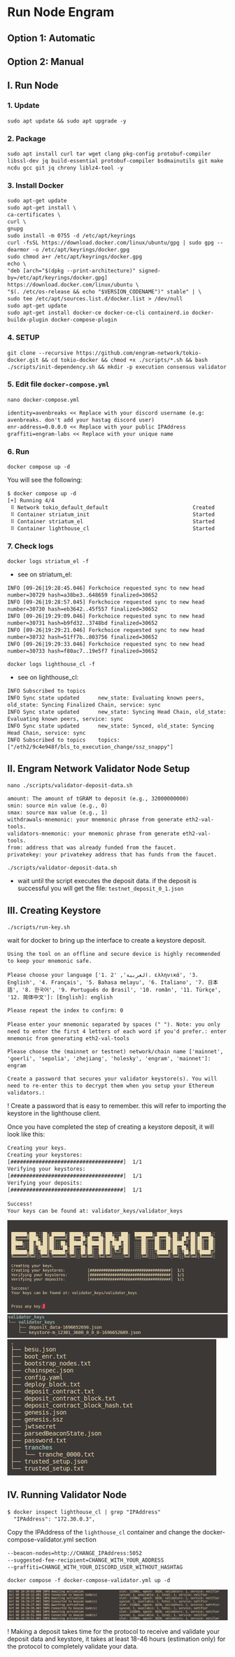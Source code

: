 # Run Node Engram

## Option 1: Automatic

## Option 2: Manual
## I\. Run Node
### 1\. Update
```
sudo apt update && sudo apt upgrade -y
```

### 2\. Package
```
sudo apt install curl tar wget clang pkg-config protobuf-compiler libssl-dev jq build-essential protobuf-compiler bsdmainutils git make ncdu gcc git jq chrony liblz4-tool -y
```

### 3\. Install Docker
```
sudo apt-get update
sudo apt-get install \
ca-certificates \
curl \
gnupg
sudo install -m 0755 -d /etc/apt/keyrings
curl -fsSL https://download.docker.com/linux/ubuntu/gpg | sudo gpg --dearmor -o /etc/apt/keyrings/docker.gpg
sudo chmod a+r /etc/apt/keyrings/docker.gpg
echo \
"deb [arch="$(dpkg --print-architecture)" signed-by=/etc/apt/keyrings/docker.gpg] https://download.docker.com/linux/ubuntu \
"$(. /etc/os-release && echo "$VERSION_CODENAME")" stable" | \
sudo tee /etc/apt/sources.list.d/docker.list > /dev/null
sudo apt-get update
sudo apt-get install docker-ce docker-ce-cli containerd.io docker-buildx-plugin docker-compose-plugin
```

### 4\. SETUP
```
git clone --recursive https://github.com/engram-network/tokio-docker.git && cd tokio-docker && chmod +x ./scripts/*.sh && bash ./scripts/init-dependency.sh && mkdir -p execution consensus validator
```

### 5\. Edit file `docker-compose.yml`
```
nano docker-compose.yml
```
```
identity=avenbreaks << Replace with your discord username (e.g: avenbreaks. don't add your hastag discord user)
enr-address=0.0.0.0 << Replace with your public IPAddress
graffiti=engram-labs << Replace with your unique name
```

### 6\. Run
```
docker compose up -d
```
You will see the following:
```
$ docker compose up -d
[+] Running 4/4
 ⠿ Network tokio_default_default                           Created
 ⠿ Container striatum_init                                 Started
 ⠿ Container striatum_el                                   Started
 ⠿ Container lighthouse_cl                                 Started
```

### 7\. Check logs
```
docker logs striatum_el -f
```
- see on striatum_el:
```
INFO [09-26|19:28:45.046] Forkchoice requested sync to new head    number=30729 hash=a38be3..648659 finalized=30652
INFO [09-26|19:28:57.045] Forkchoice requested sync to new head    number=30730 hash=eb3642..45f557 finalized=30652
INFO [09-26|19:29:09.046] Forkchoice requested sync to new head    number=30731 hash=b9fd32..3748bd finalized=30652
INFO [09-26|19:29:21.046] Forkchoice requested sync to new head    number=30732 hash=51ff7b..803756 finalized=30652
INFO [09-26|19:29:33.046] Forkchoice requested sync to new head    number=30733 hash=f80ac7..19e5f7 finalized=30652
```
```
docker logs lighthouse_cl -f
```
- see on lighthouse_cl:
```
INFO Subscribed to topics
INFO Sync state updated      new_state: Evaluating known peers, old_state: Syncing Finalized Chain, service: sync
INFO Sync state updated      new_state: Syncing Head Chain, old_state: Evaluating known peers, service: sync
INFO Sync state updated      new_state: Synced, old_state: Syncing Head Chain, service: sync
INFO Subscribed to topics    topics: ["/eth2/9c4e948f/bls_to_execution_change/ssz_snappy"]
```

## II\. Engram Network Validator Node Setup
```
nano ./scripts/validator-deposit-data.sh
```
```
amount: The amount of tGRAM to deposit (e.g., 32000000000)
smin: source min value (e.g., 0)
smax: source max value (e.g., 1)
withdrawals-mnemonic: your mnemonic phrase from generate eth2-val-tools.
validators-mnemonic: your mnemonic phrase from generate eth2-val-tools.
from: address that was already funded from the faucet.
privatekey: your privatekey address that has funds from the faucet.
```
```
./scripts/validator-deposit-data.sh
```

- wait until the script executes the deposit data. if the deposit is successful you will get the file: `testnet_deposit_0_1.json`

## III\. Creating Keystore

```
./scripts/run-key.sh
```
wait for docker to bring up the interface to create a keystore deposit.
```
Using the tool on an offline and secure device is highly recommended to keep your mnemonic safe.

Please choose your language ['1. العربية', '2. ελληνικά', '3. English', '4. Français', '5. Bahasa melayu', '6. Italiano', '7. 日本語', '8. 한국어', '9. Português do Brasil', '10. român', '11. Türkçe', '12. 简体中文']: [English]: english
```
```
Please repeat the index to confirm: 0

Please enter your mnemonic separated by spaces (" "). Note: you only need to enter the first 4 letters of each word if you'd prefer.: enter mnemonic from generating eth2-val-tools
```
```
Please choose the (mainnet or testnet) network/chain name ['mainnet', 'goerli', 'sepolia', 'zhejiang', 'holesky', 'engram', 'mainnet']: engram
```
```
Create a password that secures your validator keystore(s). You will need to re-enter this to decrypt them when you setup your Ethereum validators.: 
```
! Create a password that is easy to remember. this will refer to importing the keystore in the lighthouse client.

Once you have completed the step of creating a keystore deposit, it will look like this:
```
Creating your keys.
Creating your keystores:          [####################################]  1/1
Verifying your keystores:         [####################################]  1/1
Verifying your deposits:          [####################################]  1/1

Success!
Your keys can be found at: validator_keys/validator_keys
```
![Alt text](image/image.png)
![Alt text](image/image-1.png)
![Alt text](image/image-2.png)

## IV\. Running Validator Node
```
$ docker inspect lighthouse_cl | grep "IPAddress"
  "IPAddress": "172.30.0.3",
```
Copy the IPAddress of the `lighthouse_cl` container and change the docker-compose-validator.yml section 
```
--beacon-nodes=http://CHANGE_IPAddress:5052
--suggested-fee-recipient=CHANGE_WITH_YOUR_ADDRESS
--graffiti=CHANGE_WITH_YOUR_DISCORD_USER_WITHOUT_HASHTAG
```
```
docker compose -f docker-compose-validator.yml up -d
```
![Alt text](image/image-3.png)

! Making a deposit takes time for the protocol to receive and validate your deposit data and keystore, it takes at least 18-46 hours (estimation only) for the protocol to completely validate your data.